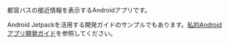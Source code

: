 都営バスの接近情報を表示するAndroidアプリです。

Android Jetpackを活用する開発ガイドのサンプルでもあります。[私的Androidアプリ開発ガイド](https://tail-island.github.io/jetbus)を参照してください。
